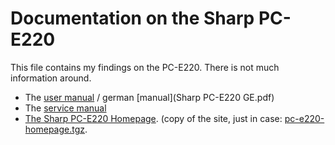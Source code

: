 # Documentation on the Sharp PC-E220

This file contains my findings on the PC-E220. There is not much information around.
* The [user manual](PCE220_OM_EN_OCR.pdf) / german [manual](Sharp PC-E220 GE.pdf)
* The [service manual](PCE220_SM_SHARP_EN.pdf)
* [The Sharp PC-E220 Homepage](https://wwwhomes.uni-bielefeld.de/achim/pc-e220.html). (copy of the site, just in case: [pc-e220-homepage.tgz](pc-e220-homepage.tgz).

